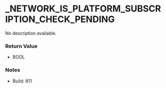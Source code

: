 # _NETWORK_IS_PLATFORM_SUBSCRIPTION_CHECK_PENDING

No description available.

### Return Value
* BOOL

### Notes
* Build: 811

